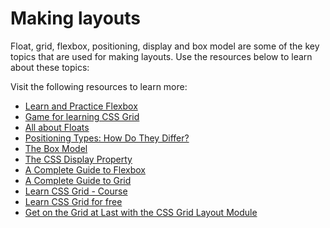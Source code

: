 # Making layouts

Float, grid, flexbox, positioning, display and box model are some of the key topics that are used for making layouts. Use the resources below to learn about these topics:

Visit the following resources to learn more:

- [Learn and Practice Flexbox](https://flexboxfroggy.com/)
- [Game for learning CSS Grid](https://cssgridgarden.com/)
- [All about Floats](https://css-tricks.com/all-about-floats/)
- [Positioning Types: How Do They Differ?](https://css-tricks.com/absolute-relative-fixed-positioining-how-do-they-differ/)
- [The Box Model](https://developer.mozilla.org/en-US/docs/Learn/CSS/Building_blocks/The_box_model)
- [The CSS Display Property](https://www.freecodecamp.org/news/the-css-display-property-display-none-display-table-inline-block-and-more/)
- [A Complete Guide to Flexbox](https://css-tricks.com/snippets/css/a-guide-to-flexbox)
- [A Complete Guide to Grid](https://css-tricks.com/snippets/css/complete-guide-grid)
- [Learn CSS Grid - Course](https://cssgrid.io/)
- [Learn CSS Grid for free](https://scrimba.com/learn/cssgrid)
- [Get on the Grid at Last with the CSS Grid Layout Module](https://thenewstack.io/get-grid-last-css-grid-template-markup/)
